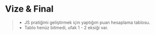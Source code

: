 # Vize & Final

> - JS pratiğimi geliştirmek için yaptığım puan hesaplama tablosu.
> - Tablo henüz bitmedi, ufak 1 - 2 eksiği var.
